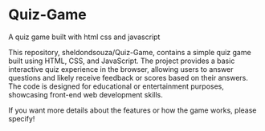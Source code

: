 # Quiz-Game
A quiz game built with html css and javascript 

This repository, sheldondsouza/Quiz-Game, contains a simple quiz game built using HTML, CSS, and JavaScript. The project provides a basic interactive quiz experience in the browser, allowing users to answer questions and likely receive feedback or scores based on their answers. The code is designed for educational or entertainment purposes, showcasing front-end web development skills.

If you want more details about the features or how the game works, please specify!
